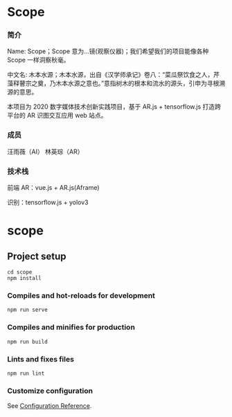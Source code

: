 # Scope

### 简介

Name: Scope；Scope 意为…镜(观察仪器)；我们希望我们的项目能像各种 Scope 一样洞察秋毫。

中文名: 木本水源；木本水源，出自《汉学师承记》卷八：“菜瓜祭饮食之人，芹藻释瞽宗之奠，乃木本水源之意也。”意指树木的根本和流水的源头，引申为寻根溯源的意思。

本项目为 2020 数字媒体技术创新实践项目，基于 AR.js + tensorflow.js 打造跨平台的 AR 识图交互应用 web 站点。

### 成员

汪雨薇（AI） 林英琮（AR）

### 技术栈

前端 AR：vue.js + AR.js(Aframe)

识别：tensorflow.js + yolov3

# scope

## Project setup

```
cd scope
npm install
```

### Compiles and hot-reloads for development

```
npm run serve
```

### Compiles and minifies for production

```
npm run build
```

### Lints and fixes files

```
npm run lint
```

### Customize configuration

See [Configuration Reference](https://cli.vuejs.org/config/).
